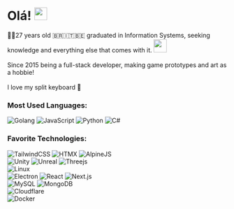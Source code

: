 # Olá! <img src="https://github.com/TheDudeThatCode/TheDudeThatCode/blob/master/Assets/Hi.gif" width="29px">

<g-emoji class="g-emoji" alias="man_technologist" fallback-src="https://github.githubassets.com/images/icons/emoji/unicode/1f468-1f4bb.png">👨‍💻</g-emoji>27 years old 🇧🇷🇮🇹🇧🇪 graduated in Information Systems, seeking knowledge and everything else that comes with it. <img src="https://github.com/TheDudeThatCode/TheDudeThatCode/raw/master/Assets/gandalf_parrot.gif" width="30px">
<br><br>
Since 2015 being a full-stack developer, making game prototypes and art as a hobbie!
<br><br>
I love my split keyboard :sparkling_heart:
<br>
### Most Used Languages:
![Golang](https://img.shields.io/badge/-Go-000?&logo=Go)
![JavaScript](https://img.shields.io/badge/-JavaScript-000?&logo=JavaScript)
![Python](https://img.shields.io/badge/-Python-000?&logo=Python)
![C#](https://img.shields.io/badge/-C%23-000?&logo=Csharp)

### Favorite Technologies:
![TailwindCSS](https://img.shields.io/badge/-TailwindCSS-000?&logo=tailwindcss)
![HTMX](https://img.shields.io/badge/-HTMX-000?&logo=htmx)
![AlpineJS](https://img.shields.io/badge/-Alpine.js-000?&logo=alpinedotjs)
<br>
![Unity](https://img.shields.io/badge/-Unity-000?&logo=unity)
![Unreal](https://img.shields.io/badge/-Unreal%20Engine-000?&logo=UnrealEngine)
![Threejs](https://img.shields.io/badge/-Three.js-000?&logo=threedotjs)
<br>
![Linux](https://img.shields.io/badge/-Linux-000?&logo=Linux)
<br>
![Electron](https://img.shields.io/badge/-Electron-000?&logo=Electron)
![React](https://img.shields.io/badge/-React-000?&logo=React)
![Next.js](https://img.shields.io/badge/-Next.js-000?&logo=nextdotjs)
<br>
![MySQL](https://img.shields.io/badge/-MySQL-000?&logo=MySQL)
![MongoDB](https://img.shields.io/badge/-MongoDB-000?&logo=MongoDB)
<br>
![Cloudflare](https://img.shields.io/badge/-Cloudflare-000?&logo=cloudflare)
<br>
![Docker](https://img.shields.io/badge/-Docker-000?&logo=docker)
<br>

